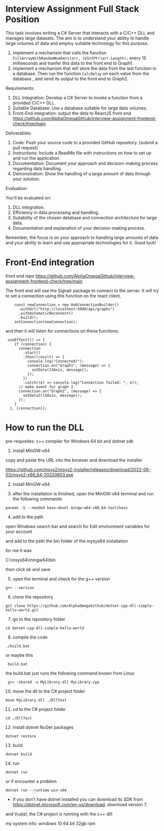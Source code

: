 # Interview Assignment Full Stack Position

This task involves writing a C# Server that interacts with a C/C++ DLL and manages large datasets. The aim is to understand your ability to handle large volumes of data and employ suitable technology for this purpose.

1. implement a mechanism that calls the function ``FillArrayWithRandomNumbers(arr, (UIntPtr)arr.Length);`` every 15 milliseconds and tranfer this data to the front end to Graph1.
2. implement a mechanism that will store the data from the last function in a database. Then run the function ``CalcDelay`` on each value from the database , and send its output to the front end to Graph2.

Requirements:

1. DLL Integration: Develop a C# Server to invoke a function from a provided C/C++ DLL.
2. Suitable Database: Use a database suitable for large data volumes.
3. Front-End integration: output the data to ReactJS front end https://github.com/AlphaOmegaGithub/interview-assignment-frontend-check/tree/main

Deliverables:
1. Code: Push your source code to a provided GitHub repository. (submit a pull request)
2. Instructions: Include a ReadMe file with instructions on how to set up and run the application.
3. Documentation: Document your approach and decision-making process regarding data handling.
4. Demonstration: Show the handling of a large amount of data through your solution.


Evaluation:

You'll be evaluated on:
1. DLL integration.
2. Efficiency in data processing and handling.
3. Suitability of the chosen database and connection architecture for large data.
4. Documentation and explanation of your decision-making process.

Remember, the focus is on your approach to handling large amounts of data and your ability to learn and use appropriate technologies for it. Good luck!

# Front-End integration

front end repo https://github.com/AlphaOmegaGithub/interview-assignment-frontend-check/tree/main

The front end will use the Signalr package to connect to the server.
It will try to set a connection using this function on the react client,
```
    const newConnection = new HubConnectionBuilder()
      .withUrl("http://localhost:5049/api/graphs")
      .withAutomaticReconnect()
      .build();
    setConnection(newConnection);
```

and then it will listen for connections on these functions:
```
 useEffect(() => {
    if (connection) {
      connection
        .start()
        .then((result) => {
          console.log("Connected!");
          connection.on("Graph1", (message) => {
            setData([XAxis, message]);
          });
        })
        .catch((e) => console.log("Connection failed: ", e));
      // make event for graph 2
      connection.on("Graph2", (message) => {
        setData2([XAxis, message]);
      });
    }
  }, [connection]);
```



# How to run the DLL

pre-requisites: c++ compiler for Windows 64 bit and dotnet sdk

1. install MinGW-x64

copy and paste this URL into the browser and download the installer

https://github.com/msys2/msys2-installer/releases/download/2022-06-03/msys2-x86_64-20220603.exe 

2. install MinGW-x64

3. after the installation is finished, open the MinGW-x64 terminal and run the following commands

```
pacman -S --needed base-devel mingw-w64-x86_64-toolchain
```

4. add to the path 

open Windows search bar and search for Edit environment variables for your account

and add to the path the bin folder of the mysys64 installation

for me it was

C:\msys64\mingw64\bin

then click ok and save

5. open the terminal and check for the g++ version

```
g++ --version
```

6. clone the repository

```
git clone https://github.com/AlphaOmegaGithub/dotnet-cpp-dll-simple-hello-world.git
```

7. go to the repository folder

```
cd dotnet-cpp-dll-simple-hello-world
```

8. compile the code

```
./build.bat
```
or maybe this 

```
 build.bat
```

the build.bat just runs the following command known from Linux
```
 g++ -shared -o MyLibrary.dll MyLibrary.cpp
```

10. move the dll to the C# project folder

```
move MyLibrary.dll ./DllTest
```
11. cd to the C# project folder

```
cd ./DllTest
```

12. install dotnet NuGet packages

```
dotnet restore
```

13. build

```
dotnet build
```

14. run
```
dotnet run
```

or if encounter a problem
```
dotnet run --runtime win-x64
```

* if you don't have dotnet installed you can download its SDK from https://dotnet.microsoft.com/en-us/download, download version 7.

and Vuala!, the C# project is running with the c++ dll! 


my system info:
windows 10 64 bit
32gb ram






